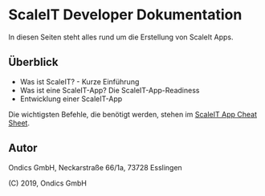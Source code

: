 # ScaleIT Developer Dokumentation

In diesen Seiten steht alles rund um die Erstellung von ScaleIt Apps. 


## Überblick

* Was ist ScaleIT? - Kurze Einführung
* Was ist eine ScaleIT-App? Die ScaleIT-App-Readiness
* Entwicklung einer ScaleIT-App

Die wichtigsten Befehle, die benötigt werden, stehen im [ScaleIT App Cheat Sheet](docs/scaleit-dev-cheatsheet.md).

## Autor

Ondics GmbH, Neckarstraße 66/1a, 73728 Esslingen

(C) 2019, Ondics GmbH
